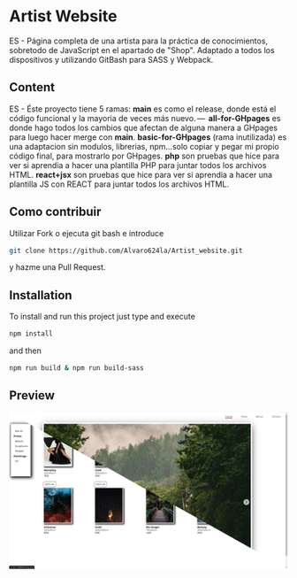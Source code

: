 # Artist Website
ES - Página completa de una artista para la práctica de conocimientos, sobretodo de JavaScript en el apartado de "Shop". Adaptado a todos los dispositivos y utilizando GitBash para SASS y Webpack.
<!-- EN - ... -->

## Content
ES - Éste proyecto tiene 5 ramas:
**main** es como el release, donde está el código funcional y la mayoria de veces más nuevo. — 
**all-for-GHpages** es donde hago todos los cambios que afectan de alguna manera a GHpages para luego hacer merge con **main**.
**basic-for-GHpages** (rama inutilizada) es una adaptacion sin modulos, librerias, npm...solo copiar y pegar mi propio código final, para mostrarlo por GHpages.
**php** son pruebas que hice para ver si aprendia a hacer una plantilla PHP para juntar todos los archivos HTML.
**react+jsx** son pruebas que hice para ver si aprendia a hacer una plantilla JS con REACT para juntar todos los archivos HTML.
<!-- EN - This project has two branches: main and bundle-js-bien. **main** contains the tests of the repositories and **bundle-js-bien** contains the test of the use cases. -->

<!-- ## Demo
If you want to see the demo of this project deployed, you can visit [Demo of the project](https://...) -->

## Como contribuir
Utilizar Fork o ejecuta git bash e introduce
```bash
git clone https://github.com/Alvaro624la/Artist_website.git
```
y hazme una Pull Request.

## Installation
To install and run this project just type and execute
```bash
npm install
```
and then
```bash
npm run build & npm run build-sass
```
## Preview
![](/preview.jpg)

<!-- ### Notes -->
